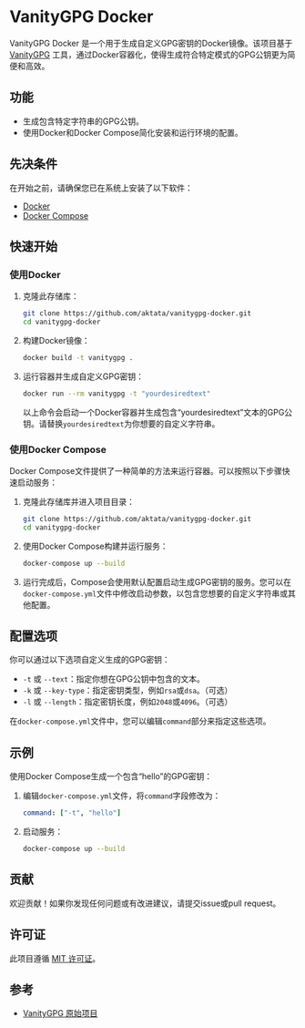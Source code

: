 # VanityGPG Docker

VanityGPG Docker 是一个用于生成自定义GPG密钥的Docker镜像。该项目基于 [VanityGPG](https://github.com/RedL0tus/VanityGPG) 工具，通过Docker容器化，使得生成符合特定模式的GPG公钥更为简便和高效。

## 功能

- 生成包含特定字符串的GPG公钥。
- 使用Docker和Docker Compose简化安装和运行环境的配置。

## 先决条件

在开始之前，请确保您已在系统上安装了以下软件：

- [Docker](https://www.docker.com/get-started)
- [Docker Compose](https://docs.docker.com/compose/install/)

## 快速开始

### 使用Docker

1. 克隆此存储库：

    ```bash
    git clone https://github.com/aktata/vanitygpg-docker.git
    cd vanitygpg-docker
    ```

2. 构建Docker镜像：

    ```bash
    docker build -t vanitygpg .
    ```

3. 运行容器并生成自定义GPG密钥：

    ```bash
    docker run --rm vanitygpg -t "yourdesiredtext"
    ```

    以上命令会启动一个Docker容器并生成包含“yourdesiredtext”文本的GPG公钥。请替换`yourdesiredtext`为你想要的自定义字符串。

### 使用Docker Compose

Docker Compose文件提供了一种简单的方法来运行容器。可以按照以下步骤快速启动服务：

1. 克隆此存储库并进入项目目录：

    ```bash
    git clone https://github.com/aktata/vanitygpg-docker.git
    cd vanitygpg-docker
    ```

2. 使用Docker Compose构建并运行服务：

    ```bash
    docker-compose up --build
    ```

3. 运行完成后，Compose会使用默认配置启动生成GPG密钥的服务。您可以在`docker-compose.yml`文件中修改启动参数，以包含您想要的自定义字符串或其他配置。

## 配置选项

你可以通过以下选项自定义生成的GPG密钥：

- `-t` 或 `--text`：指定你想在GPG公钥中包含的文本。
- `-k` 或 `--key-type`：指定密钥类型，例如`rsa`或`dsa`。（可选）
- `-l` 或 `--length`：指定密钥长度，例如`2048`或`4096`。（可选）

在`docker-compose.yml`文件中，您可以编辑`command`部分来指定这些选项。

## 示例

使用Docker Compose生成一个包含“hello”的GPG密钥：

1. 编辑`docker-compose.yml`文件，将`command`字段修改为：

    ```yaml
    command: ["-t", "hello"]
    ```

2. 启动服务：

    ```bash
    docker-compose up --build
    ```

## 贡献

欢迎贡献！如果你发现任何问题或有改进建议，请提交issue或pull request。

## 许可证

此项目遵循 [MIT 许可证](LICENSE)。

## 参考

- [VanityGPG 原始项目](https://github.com/RedL0tus/VanityGPG)
